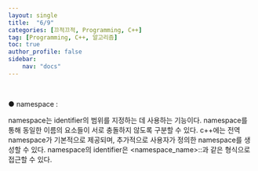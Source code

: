 ```yaml
---
layout: single
title:  "6/9"
categories: [끄적끄적, Programming, C++]
tag: [Programming, C++, 알고리즘]
toc: true
author_profile: false
sidebar:
    nav: "docs"
---
```


﻿

● namespace :

namespace는 identifier의 범위를 지정하는 데 사용하는 기능이다. namespace를 통해 동일한 이름의 요소들이 서로 충돌하지 않도록 구분할 수 있다. c++에는 전역 namespace가 기본적으로 제공되며, 추가적으로 사용자가 정의한 namespace를 생성할 수 있다. namespace의 identifier은 <namespace_name>::<identifier>과 같은 형식으로 접근할 수 있다.

﻿